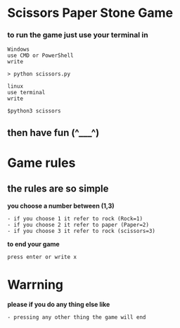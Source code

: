 # Scissors Paper Stone Game

### to run the game just use your terminal in
	Windows
	use CMD or PowerShell
	write
`> python scissors.py`

	linux
	use terminal
	write

`$python3 scissors`



## then have fun (^___^)
# Game rules
## the rules are so simple 
**you choose a number between (1,3)**

	- if you choose 1 it refer to rock (Rock=1)
	- if you choose 2 it refer to paper (Paper=2)
	- if you choose 3 it refer to rock (scissors=3)

**to end your game**

	press enter or write x 

# Warrning
**please if you do any thing else like**
	
	- pressing any other thing the game will end



